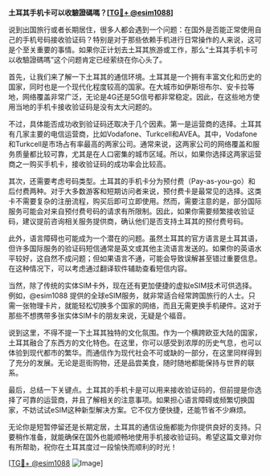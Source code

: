 **土耳其手机卡可以收驗證碼嗎？[[TG💪+ @esim1088](https://t.me/s/esim1088)]**

说到出国旅行或者长期居住，很多人都会遇到一个问题：在国外是否能正常使用自己的手机号码接收验证码？特别是对于那些依赖手机进行日常操作的人来说，这可是个至关重要的事情。如果你正计划去土耳其旅游或工作，那么“土耳其手机卡可以收驗證碼嗎”这个问题肯定已经萦绕在你心头了。

首先，让我们来了解一下土耳其的通信环境。土耳其是一个拥有丰富文化和历史的国家，同时也是一个现代化程度较高的国家。在大城市如伊斯坦布尔、安卡拉等地，网络覆盖非常广泛，无论是4G还是5G信号都非常稳定。因此，在这些地方使用当地的手机卡接收验证码是没有太大问题的。

不过，具体能否成功收到验证码还取决于几个因素。第一是运营商的选择。土耳其有几家主要的电信运营商，比如Vodafone、Turkcell和AVEA。其中，Vodafone和Turkcell是市场占有率最高的两家公司。通常来说，这两家公司的网络覆盖和服务质量都比较可靠，尤其是在人口密集的城市区域。所以，如果你选择这两家运营商之一购买手机卡，接收验证码的成功率会比较高。

其次，还需要考虑号码类型。土耳其的手机卡分为预付费（Pay-as-you-go）和后付费两种。对于大多数游客和短期访问者来说，预付费卡是最常见的选择。这类卡不需要复杂的注册流程，购买后即可立即使用。然而，需要注意的是，部分国际服务可能会对来自预付费号码的请求有所限制。因此，如果你需要频繁接收验证码，建议提前咨询相关服务提供商，确认他们是否支持土耳其的预付费号码。

此外，语言障碍也可能成为一个潜在的问题。虽然土耳其的官方语言是土耳其语，但许多国际服务的验证码短信通常是英文或其他主流语言发送的。如果你的英语水平较好，这自然不成问题；但如果语言不通，可能会导致误解甚至错过重要信息。在这种情况下，可以考虑通过翻译软件辅助查看短信内容。

当然，除了传统的实体SIM卡外，现在还有更加便捷的虚拟eSIM技术可供选择。例如，@esim1088 提供的全球eSIM服务，就非常适合经常跨国旅行的人士。只需一张物理卡片，就能轻松切换多个国家的网络，而且无需更换手机硬件。这对于那些不想携带多张实体SIM卡的朋友来说，无疑是个福音。

说到这里，不得不提一下土耳其独特的文化氛围。作为一个横跨欧亚大陆的国家，土耳其融合了东西方的文化特色。在这里，你可以感受到浓厚的历史气息，也可以体验到现代都市的繁华。而通信作为现代社会不可或缺的一部分，在这里同样得到了充分的发展。无论是逛街购物，还是品尝美食，随时随地都能保持与世界的联系。

最后，总结一下关键点。土耳其的手机卡是可以用来接收验证码的，但前提是你选择了可靠的运营商，并且了解相关的注意事项。如果担心语言障碍或频繁切换国家，不妨试试eSIM这种新型解决方案。它不仅方便快捷，还能节省不少麻烦。

无论你是短暂停留还是长期定居，土耳其的通信设施都能为你提供良好的支持。只要稍作准备，就能确保在国外也能顺畅地使用手机接收验证码。希望这篇文章对你有所帮助，祝你在土耳其度过一段愉快而顺利的时光！

[[TG💪+ @esim1088](https://t.me/s/esim1088) ![Image](https://i.postimg.cc/4NQfJmqS/Snipaste-2025-05-13-00-14-12.png)]